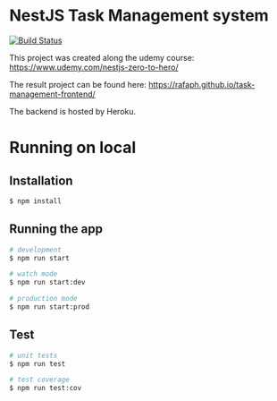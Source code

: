 # NestJS Task Management system

[![Build Status](https://travis-ci.org/rafaph/nestjs-task-management.svg?branch=master)](https://travis-ci.org/rafaph/nestjs-task-management)

This project was created along the udemy course: https://www.udemy.com/nestjs-zero-to-hero/

The result project can be found here: https://rafaph.github.io/task-management-frontend/

The backend is hosted by Heroku.

# Running on local

## Installation

```bash
$ npm install
```

## Running the app

```bash
# development
$ npm run start

# watch mode
$ npm run start:dev

# production mode
$ npm run start:prod
```

## Test

```bash
# unit tests
$ npm run test

# test coverage
$ npm run test:cov
```
